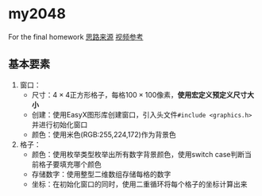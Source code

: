 # my2048
 For the final homework
 [思路来源](https://github.com/mevdschee/2048.c)
 [视频参考](https://www.bilibili.com/video/BV1GY4y1p78Z)

 ## 基本要素

1. 窗口：
   - 尺寸：$4\times 4$正方形格子，每格$100\times100$像素，**使用宏定义预定义尺寸大小**
   - 创建：使用EasyX图形库创建窗口，引入头文件`#include <graphics.h>`并进行初始化窗口
   - 颜色：使用米色(RGB:255,224,172)作为背景色
2. 格子：
   - 颜色：使用枚举类型枚举出所有数字背景颜色，使用switch case判断当前格子要填充哪个颜色
   - 存储数字：使用整型二维数组存储每格的数字
   - 坐标：在初始化窗口的同时，使用二重循环将每个格子的坐标计算出来

